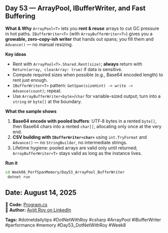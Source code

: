 ﻿## Day 53 — ArrayPool<T>, IBufferWriter<T>, and Fast Buffering

**What & Why**
`ArrayPool<T>` lets you **rent & reuse** arrays to cut GC pressure in hot paths. `IBufferWriter<T>` (with `ArrayBufferWriter<T>`) gives you a **growable, zero-copy-ish writer** that hands out spans; you fill them and `Advance()` — no manual resizing.

**Key ideas**

* Rent with `ArrayPool<T>.Shared.Rent(size)`; **always** return with `Return(array, clearArray: true)` if data is sensitive.
* Compute required sizes when possible (e.g., Base64 encoded length) to rent just enough.
* `IBufferWriter<T>` pattern: `GetSpan(sizeHint) -> write -> Advance(count)`; repeat.
* Use `ArrayBufferWriter<byte>`/`char` for variable-sized output; turn into a `string` or `byte[]` at the boundary.

**What the sample shows**

1. **Base64 encode with pooled buffers**: UTF‑8 bytes in a rented `byte[]`, then Base64 chars into a rented `char[]`, allocating only once at the very end.
2. **CSV building with `IBufferWriter<char>`** using `int.TryFormat` and `Advance()` — no `StringBuilder`, no intermediate strings.
3. Lifetime hygiene: pooled arrays are valid only until returned; `ArrayBufferWriter<T>` stays valid as long as the instance lives.

**Run it**

```bash
cd Week08_PerfSpanMemory/Day53_ArrayPool_BufferWriter
 dotnet run
```

## Date: August 14, 2025  
🔗 **Code:** [Program.cs](./program.cs)  
🔗 **Author:** [Avijit Roy on LinkedIn](https://www.linkedin.com/in/HeyAvijitRoy/)  

**Tags:** #dotnetdailytips #DotNetWithRoy #csharp #ArrayPool #IBufferWriter #performance #memory #Day53\_DotNetWithRoy #Week8
